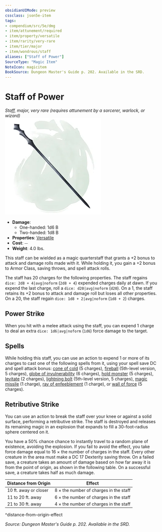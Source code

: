 ```yaml
---
obsidianUIMode: preview
cssclass: json5e-item
tags:
- compendium/src/5e/dmg
- item/attunement/required
- item/property/versatile
- item/rarity/very-rare
- item/tier/major
- item/wondrous/staff
aliases: ["Staff of Power"]
SourceType: "Magic Item"
NoteIcon: magicitem
BookSource: Dungeon Master's Guide p. 202. Available in the SRD.
---
```

# Staff of Power
*Staff, major, very rare (requires attunement by a sorcerer, warlock, or wizard)*  
![](https://raw.githubusercontent.com/5etools-mirror-2/5etools-img/main/items/DMG/Staff%20of%20Power.webp#right)  

- **Damage**:
  - One-handed: 1d6 B
  - Two-handed: 1d8 B
- **Properties**: [Versatile](/3-Mechanics/CLI/rules/item-properties.md#Versatile)
- **Cost**: ⏤
- **Weight**: 4.0 lbs.

This staff can be wielded as a magic quarterstaff that grants a +2 bonus to attack and damage rolls made with it. While holding it, you gain a +2 bonus to Armor Class, saving throws, and spell attack rolls.

The staff has 20 charges for the following properties. The staff regains `dice: 2d8 + 4|avg|noform` (`2d8 + 4`) expended charges daily at dawn. If you expend the last charge, roll a `dice: d20|avg|noform` (`d20`). On a 1, the staff retains its +2 bonus to attack and damage roll but loses all other properties. On a 20, the staff regain `dice: 1d8 + 2|avg|noform` (`1d8 + 2`) charges.

## Power Strike

When you hit with a melee attack using the staff, you can expend 1 charge to deal an extra `dice: 1d6|avg|noform` (`1d6`) force damage to the target.

## Spells

While holding this staff, you can use an action to expend 1 or more of its charges to cast one of the following spells from it, using your spell save DC and spell attack bonus: [cone of cold](/3-Mechanics/CLI/spells/cone-of-cold.md) (5 charges), [fireball](/3-Mechanics/CLI/spells/fireball.md) (5th-level version, 5 charges), [globe of invulnerability](/3-Mechanics/CLI/spells/globe-of-invulnerability.md) (6 charges), [hold monster](/3-Mechanics/CLI/spells/hold-monster.md) (5 charges), [levitate](/3-Mechanics/CLI/spells/levitate.md) (2 charges), [lightning bolt](/3-Mechanics/CLI/spells/lightning-bolt.md) (5th-level version, 5 charges), [magic missile](/3-Mechanics/CLI/spells/magic-missile.md) (1 charge), [ray of enfeeblement](/3-Mechanics/CLI/spells/ray-of-enfeeblement.md) (1 charge), or [wall of force](/3-Mechanics/CLI/spells/wall-of-force.md) (5 charges).

## Retributive Strike

You can use an action to break the staff over your knee or against a solid surface, performing a retributive strike. The staff is destroyed and releases its remaining magic in an explosion that expands to fill a 30-foot-radius sphere centered on it.

You have a 50% chance chance to instantly travel to a random plane of existence, avoiding the explosion. If you fail to avoid the effect, you take force damage equal to 16 × the number of charges in the staff. Every other creature in the area must make a DC 17 Dexterity saving throw. On a failed save, a creature takes an amount of damage based on how far away it is from the point of origin, as shown in the following table. On a successful save, a creature takes half as much damage.

| Distance from Origin | Effect |
|----------------------|--------|
| 10 ft. away or closer | 8 × the number of charges in the staff |
| 11 to 20 ft. away | 6 × the number of charges in the staff |
| 21 to 30 ft. away | 4 × the number of charges in the staff |
^distance-from-origin-effect

*Source: Dungeon Master's Guide p. 202. Available in the SRD.*